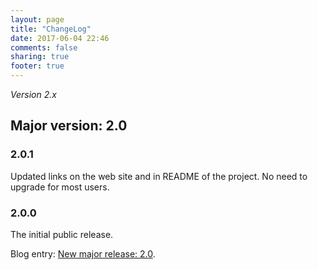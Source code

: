 ```yaml
---
layout: page
title: "ChangeLog"
date: 2017-06-04 22:46
comments: false
sharing: true
footer: true
---
```


*Version 2.x*

## Major version: 2.0

### 2.0.1

Updated links on the web site and in README of the project. No need to upgrade for most users.

### 2.0.0

The initial public release.

Blog entry: [New major release: 2.0](/blog/2017/06/09/new-major-release-2-dot-0/).
